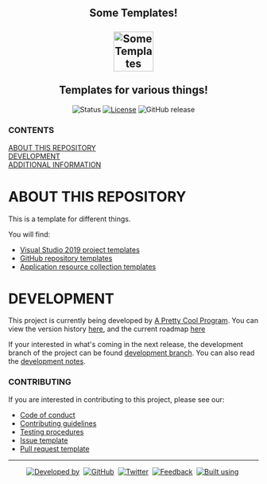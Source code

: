 <!--
===============================================================================
FILENAME: README.md
 PROJECT: code-repo-template
          https://github.com/aprettycoolprogram/code-repo-template
 VERSION: Version 5.1.200512.1241
 AUTHORS: development@aprettycoolprogram.com

Copyright 2019-2020 A Pretty Cool Program

Licensed under the Apache License, Version 2.0 (the "License"); you may not use
this file except in compliance with the License. You may obtain a copy of the
License at http://www.apache.org/licenses/LICENSE-2.0.

Unless required by applicable law or agreed to in writing, software distributed
under the License is distributed onan "AS IS" BASIS, WITHOUT WARRANTIES OR
CONDITIONS OF ANY KIND, either express or implied. See the License for the
specific language governing permissions and limitations under the License.
===============================================================================
-->

<h2 align="center">
  Some Templates!
  <br>
  <br>
  <img src="https://github.com/APrettyCoolProgram/some-templates/blob/master/some-templates-logo-80x80.png" alt="Some Templates" width="80">
  <br>
  <br>
  Templates for various things!
  <br>
</h2>

<div align="center">

  ![Status](https://img.shields.io/badge/status-active-brightgreen.svg)
  [![License](https://img.shields.io/github/license/aprettycoolprogram/code-repo-template)](https://www.apache.org/licenses/LICENSE-2.0)
  ![GitHub release](https://img.shields.io/github/release/aprettycoolprogram/code-repo-template?label=latest%20release)

</div>

<h5 align="left">

  ### CONTENTS
  [ABOUT THIS REPOSITORY](#about-this-repository)<br>
  [DEVELOPMENT](#development)<br>
  [ADDITIONAL INFORMATION](#additional-information)<br>

</h5>

# ABOUT THIS REPOSITORY
This is a template for different things.

You will find:
* [Visual Studio 2019 project templates]()
* [GitHub repository templates]()
* [Application resource collection templates]()

# DEVELOPMENT
This project is currently being developed by [A Pretty Cool Program](https://github.com/APrettyCoolProgram). You can view the version history [here](doc/repo/changelog.md), and the current roadmap [here](doc/repo/roadmap.md)

If your interested in what's coming in the next release, the development branch of the project can be found [development branch](https://github.com/APrettyCoolProgram/dotnet-core-csharp-wpf-template/tree/development). You can also read the [development notes](doc/dev/development-notes.txt).

### CONTRIBUTING
If you are interested in contributing to this project, please see our:
* [Code of conduct](doc/repo/code-of-conduct.md)
* [Contributing guidelines](doc/repo/contributing.md)
* [Testing procedures](doc/repo/testing.md)
* [Issue template](doc/repo/issue-template.md)
* [Pull request template](doc/repo/pull-request-template.md)

***

<div align="center">

  [![Developed by](https://img.shields.io/badge/developed%20by-A%20Pretty%20Cool%20Program-17806D.svg)](https://aprettycoolprogram.com)&nbsp;
  [![GitHub](https://img.shields.io/github/followers/aprettycoolprogram.svg?label=GitHub&style=social)](https://github.com/aprettycoolprogram)&nbsp;
  [![Twitter](https://img.shields.io/twitter/follow/aprettycoolprog.svg?label=Twitter&style=social)](https://twitter.com/aprettycoolprog)&nbsp;
  [![Feedback](https://img.shields.io/badge/contact-feedback@aprettycoolprogram.com-17806D.svg)](mailto:feedback@aprettycoolprogram.com)&nbsp;
  [![Built using](https://img.shields.io/badge/built%20using-code--repo--template-17806D.svg)](https://github.com/aprettycoolprogram/code-repo-template/)&nbsp;

</div>